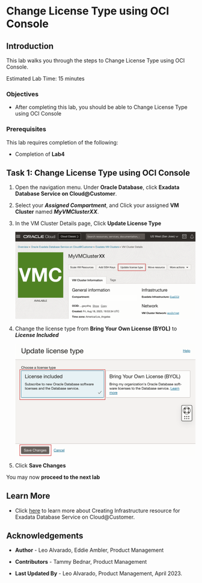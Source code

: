 


# Change License Type using OCI Console


## Introduction

This lab walks you through the steps to Change License Type using OCI Console.

Estimated Lab Time: 15 minutes

<!-- Watch the video below for a quick walk-through of the lab.
[Create an Exadata Database Service on Cloud@Customer Infrastructure](youtube:DCrivNA5bs8)
-->
### Objectives

-   After completing this lab, you should be able to Change License Type using OCI Console

### Prerequisites

This lab requires completion of the following:

* Completion of **Lab4**

## Task 1: Change License Type using OCI Console 

1. Open the navigation menu. Under **Oracle Database**, click **Exadata Database Service on Cloud@Customer**.
   
2. Select your ***Assigned Compartment***, and Click your assigned **VM Cluster** named ***MyVMClusterXX***.
   
3. In the VM Cluster Details page, Click **Update License Type** 
   
   ![Update License Type](./images/update-license-type-button.png " ")

4. Change the license type from **Bring Your Own License (BYOL)** to ***License Included***
   
   ![Update License Type](./images/change-license-included.png " ")
   
5. Click **Save Changes**


You may now **proceed to the next lab**

## Learn More

* Click [here](https://docs.oracle.com/en/engineered-systems/exadata-cloud-at-customer/ecccm/ecc-provisioning.html#GUID-4CB5B5E1-E853-4CA2-B43D-54CD18A8F28A) to learn more about Creating Infrastructure resource for Exadata Database Service on Cloud@Customer.

## Acknowledgements

* **Author** - Leo Alvarado, Eddie Ambler, Product Management

* **Contributors** - Tammy Bednar, Product Management

* **Last Updated By** - Leo Alvarado, Product Management, April 2023.
